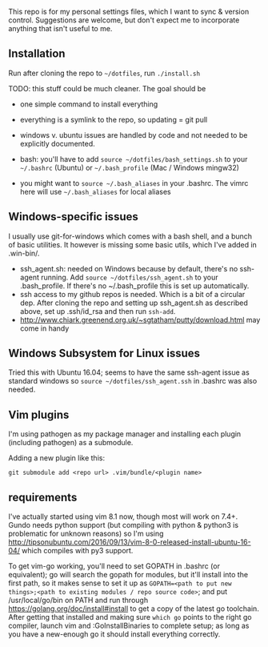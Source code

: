 This repo is for my personal settings files, which I want to sync & version control.  Suggestions are welcome, but don't expect me to incorporate anything that isn't useful to me.

## Installation

Run after cloning the repo to `~/dotfiles`, run `./install.sh`

TODO: this stuff could be much cleaner.  The goal should be
- one simple command to install everything
- everything is a symlink to the repo, so updating = git pull
- windows v. ubuntu issues are handled by code and not needed to be explicitly documented.

- bash: you'll have to add `source ~/dotfiles/bash_settings.sh` to your `~/.bashrc` (Ubuntu) or `~/.bash_profile` (Mac / Windows mingw32)
- you might want to `source ~/.bash_aliases` in your .bashrc.  The vimrc here will use `~/.bash_aliases` for local aliases

## Windows-specific issues

I usually use git-for-windows which comes with a bash shell, and a bunch of basic utilities.  It however is missing some basic utils, which I've added in .win-bin/.

- ssh_agent.sh: needed on Windows because by default, there's no ssh-agent running.  Add `source ~/dotfiles/ssh_agent.sh` to your .bash_profile.  If there's no ~/.bash_profile this is set up automatically.
- ssh access to my github repos is needed.  Which is a bit of a circular dep.  After cloning the repo and setting up ssh_agent.sh as described above, set up .ssh/id_rsa and then run `ssh-add`.
- http://www.chiark.greenend.org.uk/~sgtatham/putty/download.html may come in handy

## Windows Subsystem for Linux issues

Tried this with Ubuntu 16.04; seems to have the same ssh-agent issue as standard windows so `source ~/dotfiles/ssh_agent.ssh` in .bashrc was also needed.

## Vim plugins

I'm using pathogen as my package manager and installing each plugin (including pathogen) as a submodule.

Adding a new plugin like this:

`git submodule add <repo url> .vim/bundle/<plugin name>`

## requirements

I've actually started using vim 8.1 now, though most will work on 7.4+.  Gundo needs python support (but compiling with python & python3 is problematic for unknown reasons) so I'm using http://tipsonubuntu.com/2016/09/13/vim-8-0-released-install-ubuntu-16-04/ which compiles with py3 support.

To get vim-go working, you'll need to set GOPATH in .bashrc (or equivalent); go will search the gopath for modules, but it'll install into the first path, so it makes sense to set it up as `GOPATH=<path to put new things>;<path to existing modules / repo source code>`; and put /usr/local/go/bin on PATH and run through https://golang.org/doc/install#install to get a copy of the latest go toolchain.  After getting that installed and making sure `which go` points to the right go compiler, launch vim and :GoInstallBinaries to complete setup; as long as you have a new-enough go it should install everything correctly.
